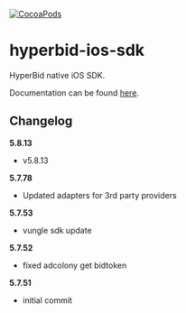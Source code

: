 [![CocoaPods](https://img.shields.io/cocoapods/v/HyperBidiOS.svg)](https://cocoapods.org/pods/HyperBidiOS)

hyperbid-ios-sdk
================

HyperBid native iOS SDK.

Documentation can be found [here](https://docs.hyperbid.com/#/en-us/ios/GetStarted/HyperBid_Get_Started).

Changelog
---------
<!--(CHANGELOG_TOP)-->
**5.8.13**
* v5.8.13


**5.7.78**
* Updated adapters for 3rd party providers

**5.7.53**
* vungle sdk update

**5.7.52**
* fixed adcolony get bidtoken

**5.7.51**
* initial commit


